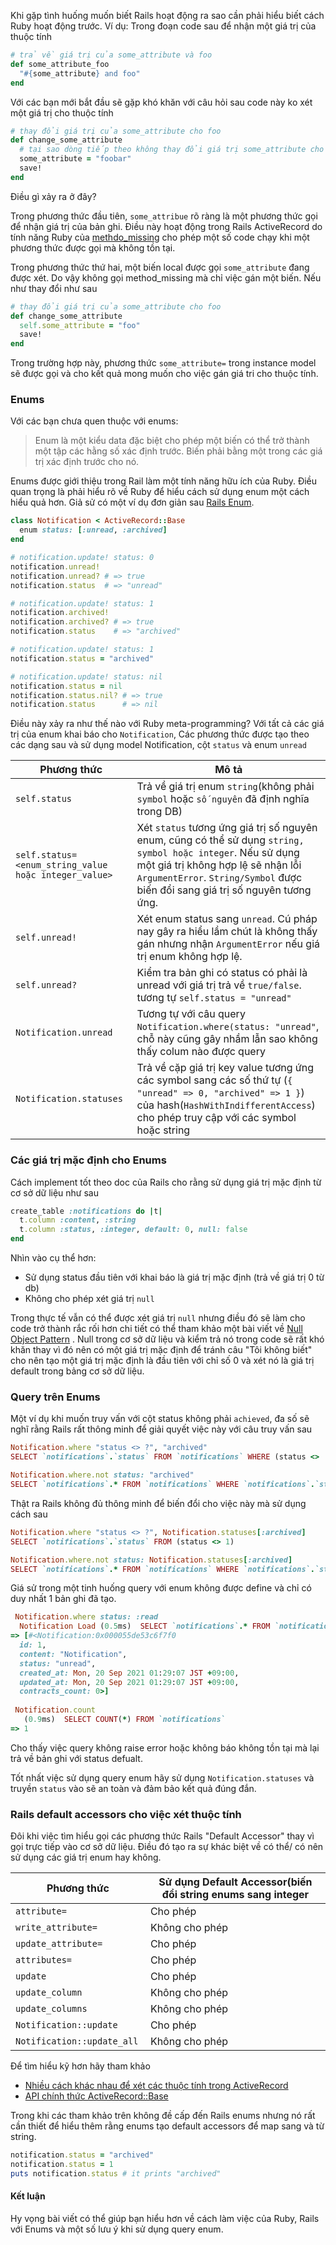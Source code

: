 Khi gặp tình huống muốn biết Rails hoạt động ra sao cần phải hiểu biết cách Ruby hoạt động trước.
Ví dụ: Trong đoạn code sau để nhận một giá trị của thuộc tính
``` ruby
# trả về giá trị của some_attribute và foo
def some_attribute_foo
  "#{some_attribute} and foo"
end
```

Với các bạn mới bắt đầu sẽ gặp khó khăn với câu hỏi sau code này ko xét một giá trị cho thuộc tính
``` ruby
# thay đổi giá trị của some_attribute cho foo
def change_some_attribute
  # tại sao dòng tiếp theo không thay đổi giá trị some_attribute cho bằng "foo"?
  some_attribute = "foobar"
  save!
end
```

Điều gì xảy ra ở đây?

Trong phương thức đầu tiên, `some_attribue` rõ ràng là một phương thức gọi để nhận giá trị của bản ghi. Điều này hoạt động trong Rails ActiveRecord do tính năng Ruby của [methdo_missing](http://www.ruby-doc.org/core-2.1.3/BasicObject.html) cho phép một số code chạy khi một phương thức được gọi mà không tồn tại.

Trong phương thức thứ hai, một biến local được gọi `some_attribute` đang được xét. Do vậy không gọi method_missing mà chỉ việc gán một biến.
Nếu như thay đổi như sau
``` ruby
# thay đổi giá trị của some_attribute cho foo
def change_some_attribute
  self.some_attribute = "foo"
  save!
end
```
Trong trường hợp này, phương thức `some_attribute=` trong instance model sẽ được gọi và cho kết quả mong muốn cho việc gán giá tri cho thuộc tính.

### Enums
Với các bạn chưa quen thuộc với enums:
> Enum là một kiểu data đặc biệt cho phép một biến có thể trở thành một tập các hằng số xác định trước. Biến phải bằng một trong các giá trị xác định trước cho nó.

Enums được giới thiệu trong Rail làm một tính năng hữu ích của Ruby. Điều quan trọng là phải hiểu rõ về Ruby để hiểu cách sử dụng enum một cách hiểu quả hơn. Giả sử có một ví dụ đơn giản sau [Rails Enum](http://edgeapi.rubyonrails.org/classes/ActiveRecord/Enum.html).
``` ruby
class Notification < ActiveRecord::Base
  enum status: [:unread, :archived]
end

# notification.update! status: 0
notification.unread!
notification.unread? # => true
notification.status  # => "unread"

# notification.update! status: 1
notification.archived!
notification.archived? # => true
notification.status    # => "archived"

# notification.update! status: 1
notification.status = "archived"

# notification.update! status: nil
notification.status = nil
notification.status.nil? # => true
notification.status      # => nil
```

Điều này xảy ra như thế nào với Ruby meta-programming?
Với tất cả các giá trị của enum khai báo cho `Notification`, Các phương thức được tạo theo các dạng sau và sử dụng model Notification, cột `status` và enum `unread`

| Phương thức | Mô tả |
| -------- | -------- |
| `self.status`|Trả về giá trị enum `string`(không phải `symbol` hoặc `số nguyên` đã định nghĩa trong DB)|
|`self.status=<enum_string_value hoặc integer_value>`|Xét `status` tương ứng giá trị số nguyên enum, cũng có thể sử dụng `string, symbol hoặc integer`. Nếu sử dụng một giá trị không hợp lệ sẽ nhận lỗi `ArgumentError`. `String/Symbol` được biến đổi sang giá trị số nguyên tương ứng.|
|`self.unread!`|Xét enum status sang `unread`. Cú pháp nay gây ra hiểu lầm chút là không thấy gán nhưng nhận `ArgumentError` nếu giá trị enum không hợp lệ.|
|`self.unread?`|Kiểm tra bản ghi có status có phải là unread với giá trị trả về `true/false`. tương tự `self.status = "unread"`|
|`Notification.unread`|Tương tự với câu query `Notification.where(status: "unread"`, chỗ này cũng gây nhầm lẫn sao không thấy colum nào được query|
|`Notification.statuses`|Trả về cặp giá trị key value tương ứng các symbol sang các số thứ tự (`{ "unread" => 0, "archived" => 1 }`) của hash(`HashWithIndifferentAccess`) cho phép truy cập với các symbol hoặc string|

### Các giá trị mặc định cho Enums
Cách implement tốt theo doc của Rails cho rằng sử dụng giá trị mặc định từ cơ sở dữ liệu như sau

``` ruby
create_table :notifications do |t|
  t.column :content, :string
  t.column :status, :integer, default: 0, null: false
end
```
Nhìn vào cụ thể hơn:
- Sử dụng status đầu tiên với khai báo là giá trị mặc định (trả về giá trị 0 từ db)
- Không cho phép xét giá trị `null`

Trong thực tế vẫn có thể được xét giá trị `null` nhưng điều đó sẽ làm cho code trở thành rắc rối hơn chi tiết có thể tham khảo một bài viết về [Null Object Pattern](https://thoughtbot.com/blog/rails-refactoring-example-introduce-null-object) . Null trong cơ sở dữ liệu và kiểm trả nó trong code sẽ rất khó khăn thay vì đó nên có một giá trị mặc định để tránh câu "Tôi không biết" cho nên tạo một giá trị mặc định là đầu tiên với chỉ số 0 và xét nó là giá trị default trong bảng cơ sở dữ liệu.

### Query trên Enums
Một ví dụ khi muốn truy vấn với cột status không phải `achieved`, đa số sẽ nghĩ rằng Rails rất thông minh để giải quyết việc này với câu truy vấn sau
``` ruby
Notification.where "status <> ?", "archived"
SELECT `notifications`.`status` FROM `notifications` WHERE (status <> 'archived')

Notification.where.not status: "archived"
SELECT `notifications`.* FROM `notifications` WHERE `notifications`.`status` != 'archived'
```
Thật ra Rails không đủ thông minh để biến đổi cho việc này mà sử dụng cách sau
``` ruby
Notification.where "status <> ?", Notification.statuses[:archived]
SELECT `notifications`.`status` FROM (status <> 1)

Notification.where.not status: Notification.statuses[:archived]
SELECT `notifications`.* FROM `notifications` WHERE `notifications`.`status` != 1
```

Giá sử trong một tinh huống query với enum không được define và chỉ có duy nhất 1 bản ghi đã tạo. 
``` ruby
 Notification.where status: :read
  Notification Load (0.5ms)  SELECT `notifications`.* FROM `notifications` WHERE `notifications`.`status` = 'read'
=> [#<Notification:0x000055de53c6f7f0
  id: 1,
  content: "Notification",
  status: "unread",
  created_at: Mon, 20 Sep 2021 01:29:07 JST +09:00,
  updated_at: Mon, 20 Sep 2021 01:29:07 JST +09:00,
  contracts_count: 0>]
  
 Notification.count
   (0.9ms)  SELECT COUNT(*) FROM `notifications`
=> 1
```
Cho thấy việc query không raise error hoặc không báo không tồn tại mà lại trả về bản ghi với status defualt.

Tốt nhất việc sử dụng query enum hãy sử dụng `Notification.statuses` và truyền  `status` vào sẽ an toàn và đảm bảo kết quả đúng đắn.

### Rails default accessors cho việc xét thuộc tính
Đôi khi việc tìm hiểu gọi các phương thức Rails "Default Accessor" thay vì gọi trực tiếp vào cơ sở dữ liệu. Điều đó tạo ra sự khác biệt về có thể/ có nên sử dụng các giá trị enum hay không.

| Phương thức| Sử dụng Default Accessor(biến đổi string enums sang integer|
| -------- |-------- |
| `attribute=`|Cho phép|
| `write_attribute=`|Không cho phép|
| `update_attribute=`|Cho phép|
| `attributes=`|Cho phép|
| `update`|Cho phép|
| `update_column`|Không cho phép|
| `update_columns`|Không cho phép|
| `Notification::update`|Cho phép|
| `Notification::update_all	`|Không cho phép|
Để tìm hiểu kỹ hơn hãy tham khảo
- [Nhiều cách khác nhau để xét các thuộc tính trong ActiveRecord](http://www.davidverhasselt.com/set-attributes-in-activerecord/)
- [API chính thức ActiveRecord::Base](http://api.rubyonrails.org/classes/ActiveRecord/Base.html)

Trong khi các tham khảo trên không đề cấp đến Rails enums nhưng nó rất cần thiết để hiểu thêm rằng enums tạo default accessors để map sang và từ string.

``` ruby
notification.status = "archived"
notification.status = 1
puts notification.status # it prints "archived"
```

#### Kết luận
Hy vọng bài viết có thể giúp bạn hiểu hơn về cách làm việc của Ruby, Rails với Enums và một số lưu ý khi sử dụng query enum.